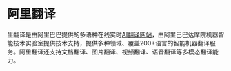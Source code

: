 # 阿里翻译

里翻译是由阿里巴巴提供的多语种在线实时<a href="https://ai-bot.cn/best-ai-translation-tools/">AI翻译网站</a>，由阿里巴巴达摩院机器智能技术实验室提供技术支持，提供多种领域、覆盖200+语言的智能机器翻译服务。阿里翻译还支持文档翻译、图片翻译、视频翻译、语音翻译等多模态翻译能力。